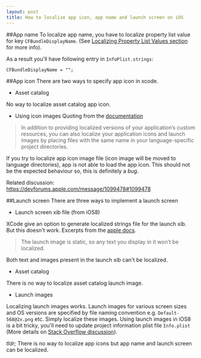 ```yaml
---
layout: post
title: How to localize app icon, app name and launch screen on iOS
---
```


##App name
To localize app name, you have to localize property list value for key `CFBundleDisplayName`. 
(See [Localizing Property List Values section](https://developer.apple.com/library/ios/documentation/General/Reference/InfoPlistKeyReference/Articles/AboutInformationPropertyListFiles.html) for more info).


As a result you'll have following entry in `InfoPlist.strings`:

`CFBundleDisplayName = "";`

##App icon
There are two ways to specify app icon in xcode.

* Asset catalog  

No way to localize asset catalog app icon.

* Using icon images
Quoting from the [documentation](https://developer.apple.com/library/mac/documentation/CoreFoundation/Conceptual/CFBundles/BundleTypes/BundleTypes.html)

>In addition to providing localized versions of your application’s custom resources, you can also localize your application icons and launch images by placing files with the same name in your language-specific project directories. 

If you try to localize app icon image file (icon image will be moved to language directories), app is not able to load the app icon. This should not be the expected behaviour so, this is definitely a *bug*. 

Related discussion: 
https://devforums.apple.com/message/1099478#1099478

##Launch screen
There are three ways to implement a launch screen

* Launch screen xib file (from iOS8)

XCode give an option to generate localized strings file for the launch xib. But this doesn't work. Excerpts from the [apple docs](https://developer.apple.com/library/ios/documentation/UserExperience/Conceptual/MobileHIG/LaunchImages.html).

>The launch image is static, so any text you display in it won’t be localized.

Both text and images present in the launch xib can't be localized.

* Asset catalog

There is no way to localize asset catalog launch image. 

* Launch images

Localizing launch images works. Launch images for various screen sizes and OS versions are specified by file naming convention e.g. `Default-568@2x.png` etc. Simply localize these images. 
Using launch images in iOS8 is a bit tricky, you'll need to update project information plist file `Info.plist` (More details on [Stack Overflow discussion](http://stackoverflow.com/questions/25926661/how-do-i-create-launch-images-for-iphone-6-6-plus-landscape-only-apps)).


*tldr;* There is no way to localize app icons but app name and launch screen can be localized.


